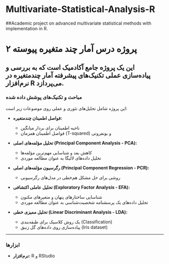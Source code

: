# Multivariate-Statistical-Analysis-R
##Academic project on advanced multivariate statistical methods with implementation in R.
# پروژه درس آمار چند متغیره پیوسته ۲

این یک پروژه جامع آکادمیک است که به بررسی و پیاده‌سازی عملی تکنیک‌های پیشرفته آمار چندمتغیره در نرم‌افزار R می‌پردازد.
---

### **مباحث و تکنیک‌های پوشش داده شده**
این پروژه شامل تحلیل‌های تئوری و عملی روی موضوعات زیر است:

* **فواصل اطمینان چندمتغیره:**
    * ناحیه اطمینان برای بردار میانگین
    * فواصل اطمینان همزمان (T-squared) و بونفرونی

* **تحلیل مؤلفه‌های اصلی (Principal Component Analysis - PCA):**
    * کاهش بعد و شناسایی مهم‌ترین مؤلفه‌ها
    * تحلیل داده‌های لالیگا به عنوان مطالعه موردی

* **رگرسیون مؤلفه‌های اصلی (Principal Component Regression - PCR):**
    * روشی برای حل مشکل هم‌خطی در مدل‌های رگرسیونی

* **تحلیل عاملی اکتشافی (Exploratory Factor Analysis - EFA):**
    * شناسایی ساختارهای پنهان و متغیرهای مکنون
    * تحلیل داده‌های یک پرسشنامه شخصیت‌شناسی به عنوان مطالعه موردی

* **تحلیل ممیزی خطی (Linear Discriminant Analysis - LDA):**
    * یک روش کلاسیک برای طبقه‌بندی (Classification)
    * پیاده‌سازی روی داده‌های گل زنبق (Iris dataset)

---

### **ابزارها**
* **نرم‌افزار:** R و RStudio
